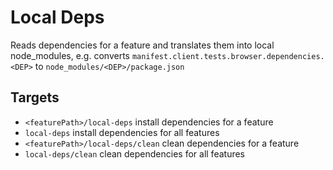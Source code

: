 # Local Deps

Reads dependencies for a feature and translates them into local node_modules, e.g. converts `manifest.client.tests.browser.dependencies.<DEP>` to `node_modules/<DEP>/package.json`

## Targets

- `<featurePath>/local-deps` install dependencies for a feature
- `local-deps` install dependencies for all features
- `<featurePath>/local-deps/clean` clean dependencies for a feature
- `local-deps/clean` clean dependencies for all features
